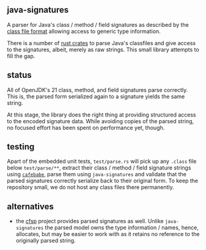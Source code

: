 ## java-signatures

A parser for Java's class / method / field signatures as described by
the [class file format](https://docs.oracle.com/javase/specs/jvms/se21/html/jvms-4.html#jvms-4.7.9.1)
allowing access to generic type information.

There is a number of [rust crates](https://crates.io/search?q=%23classfile%20%23java)
to parse Java's classfiles and give access to the signatures, albeit,
merely as raw strings.  This small library attempts to fill the gap.


## status

All of OpenJDK's 21 class, method, and field signatures parse
correctly.  This is, the parsed form serialized again to a signature
yields the same string.

At this stage, the library does the right thing at providing
structured access to the encoded signature data.  While avoiding
copies of the parsed string, no focused effort has been spent on
performance yet, though.


## testing

Apart of the embedded unit tests, `test/parse.rs` will pick up any
`.class` file below `test/parse/**`, extract their class / method /
field signature strings using
[`cafebabe`](https://github.com/staktrace/cafebabe), parse them using
`java-signatures` and validate that the parsed signatures correctly
serialize back to their original form.  To keep the repository small,
we do not host any class files there permanently.


## alternatives

- the [cfsp](https://crates.io/crates/cfsp) project provides parsed
  signatures as well. Unlike `java-signatures` the parsed model owns
  the type information / names, hence, allocates, but may be easier to
  work with as it retains no reference to the originally parsed
  string.
